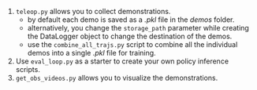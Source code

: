 1. ```teleop.py``` allows you to collect demonstrations.
    - by default each demo is saved as a _.pkl_ file in the _demos_ folder.
    - alternatively, you change the ```storage_path``` parameter while creating the DataLogger object to change the destination of the demos.
    - use the ```combine_all_trajs.py``` script to combine all the individual demos into a single _.pkl_ file for training.
2.  Use ```eval_loop.py``` as a starter to create your own policy inference scripts.
3.  ```get_obs_videos.py``` allows you to visualize the demonstrations.
